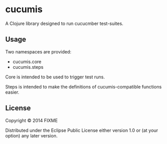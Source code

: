 # cucumis

A Clojure library designed to run cucucmber test-suites.

## Usage

Two namespaces are provided:

* cucumis.core
* cucumis.steps

Core is intended to be used to trigger test runs.

Steps is intended to make the definitions of cucumis-compatible functions easier.

## License

Copyright © 2014 FIXME

Distributed under the Eclipse Public License either version 1.0 or (at
your option) any later version.
